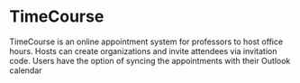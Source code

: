 # TimeCourse
TimeCourse is an online appointment system for professors to host office hours. Hosts can create organizations and invite attendees via invitation code. Users have the option of syncing the appointments with their Outlook calendar 
